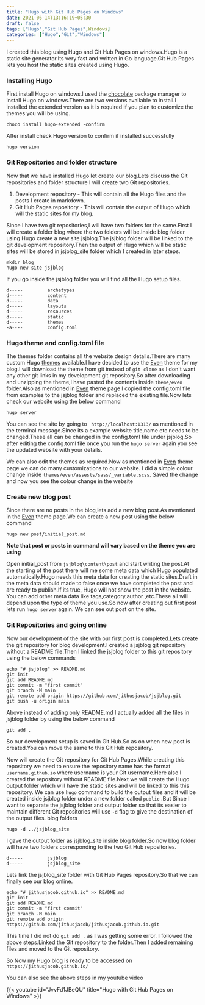 ```yaml
---
title: "Hugo with Git Hub Pages on Windows"
date: 2021-06-14T13:16:19+05:30
draft: false
tags: ["Hugo","Git Hub Pages",Windows]
categories: ["Hugo","Git","Windows"]
---
```


I created this blog using Hugo and Git Hub Pages on windows.Hugo is a static site generator.Its very fast and 
written in Go language.Git Hub Pages lets you host the static sites created using Hugo.

### Installing Hugo
First install Hugo on windows.I used the [chocolate](https://chocolatey.org/) package manager to install Hugo on
windows.There are two versions available to install.I installed the extended version as it is required if you plan
to customize the themes you will be using.

```
choco install hugo-extended -confirm
```

After install check Hugo version to confirm if installed successfully

```
hugo version
```

### Git Repositories and folder structure
Now that we have installed Hugo let create our blog.Lets discuss the Git repositories and folder structure
I will create two Git repositories.

1. Development repository - This will contain all the Hugo files and the posts I create in markdown.
2. Git Hub Pages repository - This will contain the output of Hugo which will the static sites for my blog.

Since I have two git repositories,I will have two folders for the same.First I will create a folder blog where the two
folders will be.Inside blog folder using Hugo create a new site jsjblog.The jsjblog folder will be linked to the git 
development repository.Then the output of Hugo which will be static sites will be stored in jsjblog_site folder which I 
created in later steps.

```
mkdir blog
hugo new site jsjblog
```
If you go inside the jsjblog folder you will find all the Hugo setup files.

```
d-----         archetypes
d-----         content
d-----         data
d-----         layouts
d-----         resources
d-----         static
d-----         themes
-a----         config.toml
```
### Hugo theme and config.toml file
The themes folder contains all the website design details.There are many custom Hugo [themes](https://themes.gohugo.io/)
available.I have decided to use the [Even](https://themes.gohugo.io/hugo-theme-even/) theme for my blog.I will download the
theme from git instead of `git clone` as I don't want any other git links in my development git repository.So after 
downloading and unzipping the theme,I have pasted the contents inside `theme/even` folder.Also as mentioned in 
[Even](https://themes.gohugo.io/hugo-theme-even/) theme page I copied the config.toml file from examples to the jsjblog 
folder and replaced the existing file.Now lets check our website using the below command

```
hugo server
```

You can see the site by going to ` http://localhost:1313/` as mentioned in the terminal message.Since its a example website
title,name etc needs to be changed.These all can be changed in the config.toml file under jsjblog.So after editing the 
config.toml file once you run the `hugo server` again you see the updated website with your details.

We can also edit the themes as required.Now as mentioned in  [Even](https://themes.gohugo.io/hugo-theme-even/) theme page we
can do many customizations to our website. I did a simple colour change inside `themes/even/assests/sass/_variable.scss`.
Saved the change and now you see the colour change in the website 


### Create new blog post
Since there are no posts in the blog,lets add a new blog post.As mentioned in the  [Even](https://themes.gohugo.io/hugo-theme-even/) theme page.We can create a new post using the below command

```
hugo new post/initial_post.md
```
**Note that post or posts in command will vary based on the theme you are using**

Open initial_post from `jsjblog\content\post` and start writing the post.At the starting of the post there will me some meta
data which Hugo populated automatically.Hugo needs this meta data for creating the static sites.Draft in the meta data should
made to false once we have completed the post and are ready to publish.If its true, Hugo will not show the post in the website.
You can add other meta data like tags,category,author ,etc.These all will depend upon the type of theme you use.So now after
creating out first post lets run `hugo server` again. We can see out post on the site.

### Git Repositories and going online 
Now our development of the site with our first post is completed.Lets create the git repository for blog development.I created
a jsjblog git repository without a README file.Then I linked the jsjblog folder to this git repository using the below 
commands

```
echo "# jsjblog" >> README.md
git init
git add README.md
git commit -m "first commit"
git branch -M main
git remote add origin https://github.com/jithusjacob/jsjblog.git
git push -u origin main
```

Above instead of adding only README.md I actually added all the files in jsjblog folder by using the below command
```
git add .
```
So our development setup is saved in Git Hub.So as on when new post is created.You can move the same to this Git Hub 
repository.


Now will create the Git repository for Git Hub Pages.While creating this repository we need to ensure the repository name
has the format `username.github.io` where username is your Git username.Here also I created the repository without README
file.Next we will create the Hugo output folder which will have the static sites and will be linked to this this repository.
We can use `hugo` command to build the output files and it will be created inside jsjblog folder under a new folder called
`public` .But Since I want to separate the jsjblog folder and output folder so that its easier to maintain different Git
repositories will use `-d` flag to give the destination of the output files.
blog folders

```
hugo -d ../jsjblog_site
```
I gave the output folder as jsjblog_site inside blog folder.So now blog folder will have two folders corresponding to the
two Git Hub repositories.

```
d-----         jsjblog
d-----         jsjblog_site
```

Lets link the jsjblog_site folder with Git Hub Pages repository.So that we can finally see our blog online.
```
echo "# jithusjacob.github.io" >> README.md
git init
git add README.md
git commit -m "first commit"
git branch -M main
git remote add origin https://github.com/jithusjacob/jithusjacob.github.io.git
```
This time I did not do `git add .` as I was getting some error. I followed the above steps.Linked the Git repository to the
folder.Then I added remaining files and moved to the Git repository.

So Now my Hugo blog is ready to be accessed on `https://jithusjacob.github.io/`

You can also see the above steps in my youtube video 


{{< youtube id="JvvFd1JBeQU" title="Hugo with Git Hub Pages on Windows" >}}

